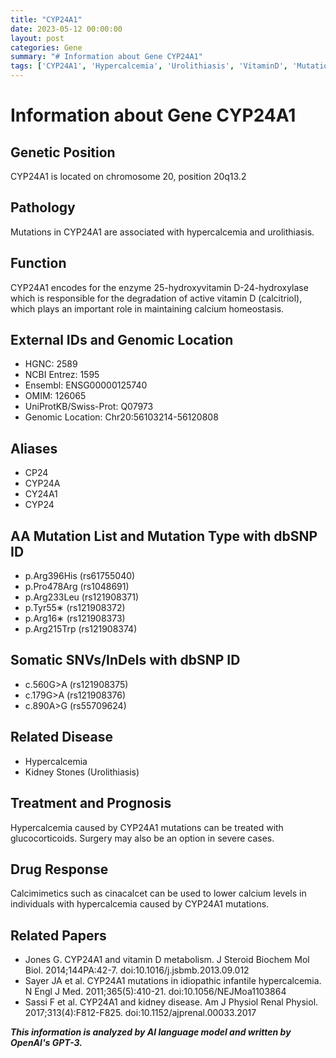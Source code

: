 ```yaml
---
title: "CYP24A1"
date: 2023-05-12 00:00:00
layout: post
categories: Gene
summary: "# Information about Gene CYP24A1"
tags: ['CYP24A1', 'Hypercalcemia', 'Urolithiasis', 'VitaminD', 'Mutation', 'Treatment', 'Calcimimetics', 'GeneticInformation']
---
```


# Information about Gene CYP24A1

## Genetic Position
CYP24A1 is located on chromosome 20, position 20q13.2

## Pathology
Mutations in CYP24A1 are associated with hypercalcemia and urolithiasis.

## Function
CYP24A1 encodes for the enzyme 25-hydroxyvitamin D-24-hydroxylase which is responsible for the degradation of active vitamin D (calcitriol), which plays an important role in maintaining calcium homeostasis.

## External IDs and Genomic Location
- HGNC: 2589
- NCBI Entrez: 1595
- Ensembl: ENSG00000125740
- OMIM: 126065
- UniProtKB/Swiss-Prot: Q07973
- Genomic Location: Chr20:56103214-56120808

## Aliases
- CP24
- CYP24A
- CY24A1
- CYP24

## AA Mutation List and Mutation Type with dbSNP ID
- p.Arg396His (rs61755040)
- p.Pro478Arg (rs1048691)
- p.Arg233Leu (rs121908371)
- p.Tyr55∗ (rs121908372)
- p.Arg16∗ (rs121908373)
- p.Arg215Trp (rs121908374)

## Somatic SNVs/InDels with dbSNP ID
- c.560G>A (rs121908375)
- c.179G>A (rs121908376)
- c.890A>G (rs55709624)

## Related Disease
- Hypercalcemia
- Kidney Stones (Urolithiasis)

## Treatment and Prognosis
Hypercalcemia caused by CYP24A1 mutations can be treated with glucocorticoids. Surgery may also be an option in severe cases.

## Drug Response
Calcimimetics such as cinacalcet can be used to lower calcium levels in individuals with hypercalcemia caused by CYP24A1 mutations.

## Related Papers
- Jones G. CYP24A1 and vitamin D metabolism. J Steroid Biochem Mol Biol. 2014;144PA:42-7. doi:10.1016/j.jsbmb.2013.09.012
- Sayer JA et al. CYP24A1 mutations in idiopathic infantile hypercalcemia. N Engl J Med. 2011;365(5):410-21. doi:10.1056/NEJMoa1103864
- Sassi F et al. CYP24A1 and kidney disease. Am J Physiol Renal Physiol. 2017;313(4):F812-F825. doi:10.1152/ajprenal.00033.2017

**_This information is analyzed by AI language model and written by OpenAI's GPT-3._**